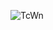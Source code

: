 
![TcWn](https://user-images.githubusercontent.com/95050391/219871365-c71fc5b6-6077-43aa-99ef-25bdf622e0d6.gif)
